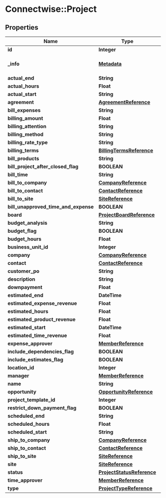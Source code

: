 # Connectwise::Project

## Properties
Name | Type | Description | Notes
------------ | ------------- | ------------- | -------------
**id** | **Integer** |  | [optional] 
**_info** | [**Metadata**](Metadata.md) | Metadata of the entity | [optional] 
**actual_end** | **String** |  | [optional] 
**actual_hours** | **Float** |  | [optional] 
**actual_start** | **String** |  | [optional] 
**agreement** | [**AgreementReference**](AgreementReference.md) |  | [optional] 
**bill_expenses** | **String** |  | [optional] 
**billing_amount** | **Float** |  | [optional] 
**billing_attention** | **String** |  | [optional] 
**billing_method** | **String** |  | 
**billing_rate_type** | **String** |  | [optional] 
**billing_terms** | [**BillingTermsReference**](BillingTermsReference.md) |  | [optional] 
**bill_products** | **String** |  | [optional] 
**bill_project_after_closed_flag** | **BOOLEAN** |  | [optional] 
**bill_time** | **String** |  | [optional] 
**bill_to_company** | [**CompanyReference**](CompanyReference.md) |  | [optional] 
**bill_to_contact** | [**ContactReference**](ContactReference.md) |  | [optional] 
**bill_to_site** | [**SiteReference**](SiteReference.md) |  | [optional] 
**bill_unapproved_time_and_expense** | **BOOLEAN** |  | [optional] 
**board** | [**ProjectBoardReference**](ProjectBoardReference.md) |  | 
**budget_analysis** | **String** |  | [optional] 
**budget_flag** | **BOOLEAN** |  | [optional] 
**budget_hours** | **Float** |  | [optional] 
**business_unit_id** | **Integer** |  | [optional] 
**company** | [**CompanyReference**](CompanyReference.md) |  | 
**contact** | [**ContactReference**](ContactReference.md) |  | [optional] 
**customer_po** | **String** |  | [optional] 
**description** | **String** |  | [optional] 
**downpayment** | **Float** |  | [optional] 
**estimated_end** | **DateTime** |  | 
**estimated_expense_revenue** | **Float** |  | [optional] 
**estimated_hours** | **Float** |  | [optional] 
**estimated_product_revenue** | **Float** |  | [optional] 
**estimated_start** | **DateTime** |  | 
**estimated_time_revenue** | **Float** |  | [optional] 
**expense_approver** | [**MemberReference**](MemberReference.md) |  | [optional] 
**include_dependencies_flag** | **BOOLEAN** |  | [optional] 
**include_estimates_flag** | **BOOLEAN** |  | [optional] 
**location_id** | **Integer** |  | [optional] 
**manager** | [**MemberReference**](MemberReference.md) |  | [optional] 
**name** | **String** |  | 
**opportunity** | [**OpportunityReference**](OpportunityReference.md) |  | [optional] 
**project_template_id** | **Integer** |  | [optional] 
**restrict_down_payment_flag** | **BOOLEAN** |  | [optional] 
**scheduled_end** | **String** |  | [optional] 
**scheduled_hours** | **Float** |  | [optional] 
**scheduled_start** | **String** |  | [optional] 
**ship_to_company** | [**CompanyReference**](CompanyReference.md) |  | [optional] 
**ship_to_contact** | [**ContactReference**](ContactReference.md) |  | [optional] 
**ship_to_site** | [**SiteReference**](SiteReference.md) |  | [optional] 
**site** | [**SiteReference**](SiteReference.md) |  | [optional] 
**status** | [**ProjectStatusReference**](ProjectStatusReference.md) |  | [optional] 
**time_approver** | [**MemberReference**](MemberReference.md) |  | [optional] 
**type** | [**ProjectTypeReference**](ProjectTypeReference.md) |  | [optional] 


